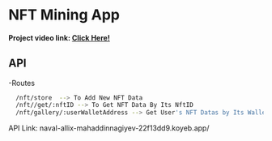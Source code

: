 # NFT Mining App

#### Project video link: <a href="https://www.loom.com/share/38ce7bdbec934af789eff9f1a4a3cf76?sid=5bd58470-2770-4d79-866c-92c7ea8339e5">Click Here!</a>

## API

-Routes
```bash
  /nft/store  --> To Add New NFT Data
  /nft//get/:nftID --> To Get NFT Data By Its NftID
  /nft/gallery/:userWalletAddress --> Get User's NFT Datas by Its Wallet Address  
```

API Link: naval-allix-mahaddinnagiyev-22f13dd9.koyeb.app/
